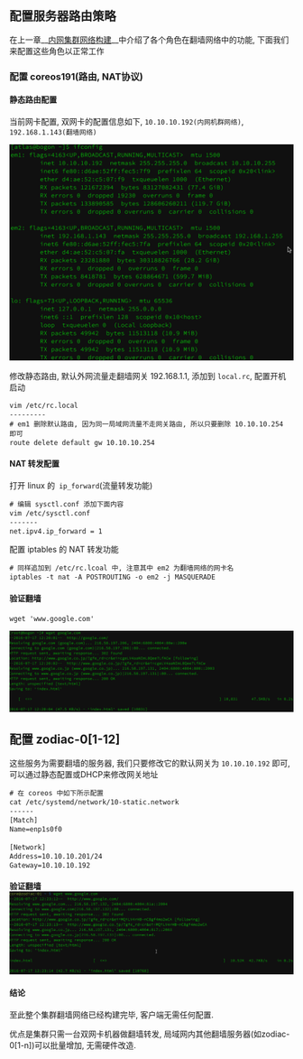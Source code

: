## 配置服务器路由策略

在上一章__[内网集群网络构建](../chapter-2/construction-cluster-network.md)__中介绍了各个角色在翻墙网络中的功能, 下面我们来配置这些角色以正常工作

### 配置 coreos191(路由, NAT协议)

#### 静态路由配置

当前网卡配置, 双网卡的配置信息如下, `10.10.10.192(内网机群网络)`, `192.168.1.143(翻墙网络)`

![2016-07-17_12-00-51](./images/2016-07-17_12-00-51.png)

修改静态路由, 默认外网流量走翻墙网关 192.168.1.1, 添加到 `local.rc`, 配置开机启动

```
vim /etc/rc.local
---------
# em1 删除默认路由, 因为同一局域网流量不走网关路由, 所以只要删除 10.10.10.254 即可
route delete default gw 10.10.10.254
```

#### NAT 转发配置

打开 linux 的` ip_forward`(流量转发功能)

```shell
# 编辑 sysctl.conf 添加下面内容
vim /etc/sysctl.conf
-------
net.ipv4.ip_forward = 1
```

配置 iptables 的 NAT 转发功能

```shell
# 同样追加到 /etc/rc.lcoal 中, 注意其中 em2 为翻墙网络的网卡名
iptables -t nat -A POSTROUTING -o em2 -j MASQUERADE
```

#### 验证翻墙

```shell
wget 'www.google.com'
```

![2016-07-17_12-20-36](./images/2016-07-17_12-20-36.png)

## 配置 zodiac-0[1-12]

这些服务为需要翻墙的服务器, 我们只要修改它的默认网关为 `10.10.10.192` 即可, 可以通过静态配置或DHCP来修改网关地址

```shell
# 在 coreos 中如下所示配置
cat /etc/systemd/network/10-static.network
------
[Match]
Name=enp1s0f0

[Network]
Address=10.10.10.201/24
Gateway=10.10.10.192
```

#### 验证翻墙 ![2016-07-17_12-23-30](images/2016-07-17_12-23-30.png)

#### 结论

至此整个集群翻墙网络已经构建完毕, 客户端无需任何配置.

优点是集群只需一台双网卡机器做翻墙转发, 局域网内其他翻墙服务器(如zodiac-0[1-n])可以批量增加, 无需硬件改造.